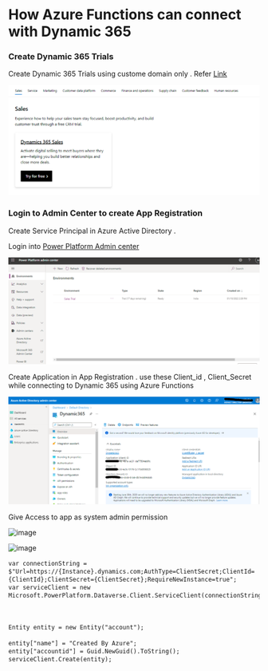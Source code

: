 # How Azure Functions can connect with Dynamic 365

### Create Dynamic 365 Trials

Create Dynamic 365 Trials using custome domain only . Refer [Link](https://dynamics.microsoft.com/en-us/sales/overview/)

![N|Solid](Media/Trial.png)

### Login to Admin Center to create App Registration 

Create Service Principal in Azure Active Directory . 

Login into [Power Platform Admin center](https://admin.powerplatform.microsoft.com/environments)

![N|Solid](Media/AAD.png)

Create Application in App Registration . use these Client_id , Client_Secret while connecting to Dynamic 365 using Azure Functions

![N|Solid](Media/AppRegistration.png)

Give Access to app as system admin permission 

![image](https://user-images.githubusercontent.com/6815990/150632775-d3c5d357-9e23-4215-9736-83952b638995.png)

![image](https://user-images.githubusercontent.com/6815990/150632839-e2caea77-fb97-4614-8148-7029561ef59f.png)

```
var connectionString = $"Url=https://{Instance}.dynamics.com;AuthType=ClientSecret;ClientId={ClientId};ClientSecret={ClientSecret};RequireNewInstance=true";
var serviceClient = new Microsoft.PowerPlatform.Dataverse.Client.ServiceClient(connectionString);



Entity entity = new Entity("account");

entity["name"] = "Created By Azure";
entity["accountid"] = Guid.NewGuid().ToString();
serviceClient.Create(entity);

```
